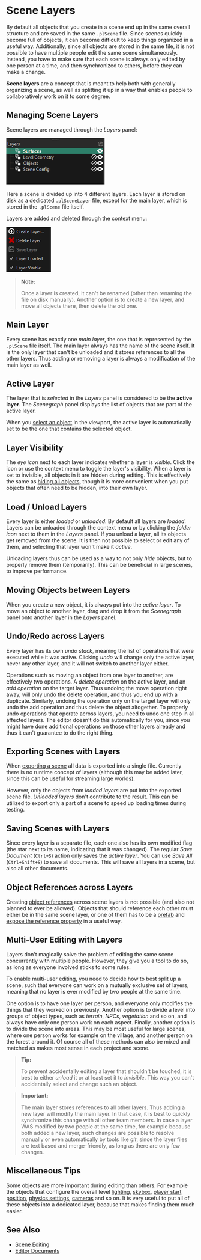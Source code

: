 # Scene Layers

By default all objects that you create in a scene end up in the same overall structure and are saved in the same `.plScene` file. Since scenes quickly become full of objects, it can become difficult to keep things organized in a useful way. Additionally, since all objects are stored in the same file, it is not possible to have multiple people edit the same scene simultaneously. Instead, you have to make sure that each scene is always only edited by one person at a time, and then synchronized to others, before they can make a change.

**Scene layers** are a concept that is meant to help both with generally organizing a scene, as well as splitting it up in a way that enables people to collaboratively work on it to some degree.

## Managing Scene Layers

Scene layers are managed through the *Layers* panel:

![Scene Layers](media/scene-layers.png)

Here a scene is divided up into 4 different layers. Each layer is stored on disk as a dedicated `.plSceneLayer` file, except for the main layer, which is stored in the `.plScene` file itself.

Layers are added and deleted through the context menu:

![Scene Layers Context Menu](media/scene-layers-contextmenu.png)

> **Note:**
>
> Once a layer is created, it can't be renamed (other than renaming the file on disk manually).
> Another option is to create a new layer, and move all objects there, then delete the old one.

## Main Layer

Every scene has exactly one *main layer*, the one that is represented by the `.plScene` file itself. The main layer always has the name of the scene itself. It is the only layer that can't be unloaded and it stores references to all the other layers. Thus adding or removing a layer is always a modification of the main layer as well.

## Active Layer

The layer that is *selected* in the *Layers* panel is considered to be the **active layer**. The *Scenegraph* panel displays the list of objects that are part of the active layer.

When you [select an object](selection.md) in the viewport, the active layer is automatically set to be the one that contains the selected object.

## Layer Visibility

The *eye icon* next to each layer indicates whether a layer is *visible*. Click the icon or use the context menu to toggle the layer's visibility. When a layer is set to invisible, all objects in it are hidden during editing. This is effectively the same as [hiding all objects](editor-camera.md#showhide-objects), though it is more convenient when you put objects that often need to be hidden, into their own layer.

## Load / Unload Layers

Every layer is either *loaded* or *unloaded*. By default all layers are *loaded*. Layers can be unloaded through the context menu or by clicking the *folder icon* next to them in the *Layers* panel. If you unload a layer, all its objects get removed from the scene. It is then not possible to select or edit any of them, and selecting that layer won't make it *active*.

Unloading layers thus can be used as a way to not only *hide* objects, but to properly remove them (temporarily). This can be beneficial in large scenes, to improve performance.

## Moving Objects between Layers

When you create a new object, it is always put into the *active layer*. To move an object to another layer, drag and drop it from the *Scenegraph* panel onto another layer in the *Layers* panel.

## Undo/Redo across Layers

Every layer has its own *undo stack*, meaning the list of operations that were executed while it was active. Clicking *undo* will change only the active layer, never any other layer, and it will not switch to another layer either.

Operations such as moving an object from one layer to another, are effectively two operations. A *delete operation* on the active layer, and an *add operation* on the target layer. Thus undoing the move operation right away, will only undo the delete operation, and thus you end up with a duplicate. Similarly, undoing the operation only on the target layer will only undo the add operation and thus delete the object altogether. To properly undo operations that operate across layers, you need to undo one step in all affected layers. The editor doesn't do this automatically for you, since you might have done additional operations on those other layers already and thus it can't guarantee to do the right thing.

## Exporting Scenes with Layers

When [exporting a scene](run-scene.md#export-and-run) all data is exported into a single file. Currently there is no runtime concept of layers (although this may be added later, since this can be useful for streaming large worlds).

However, only the objects from *loaded layers* are put into the exported scene file. *Unloaded layers* don't contribute to the result. This can be utilized to export only a part of a scene to speed up loading times during testing.

## Saving Scenes with Layers

Since every layer is a separate file, each one also has its own modified flag (the star next to its name, indicating that it was changed). The regular *Save Document* (`Ctrl+S`) action only saves the *active layer*. You can use *Save All* (`Ctrl+Shift+S`) to save all documents. This will save all layers in a scene, but also all other documents.

## Object References across Layers

Creating [object references](object-references.md) across scene layers is not possible (and also not planned to ever be allowed). Objects that should reference each other must either be in the same scene layer, or one of them has to be a [prefab](prefabs-overview.md) and [expose the reference property](exposed-parameters.md) in a useful way.

## Multi-User Editing with Layers

Layers don't magically solve the problem of editing the same scene concurrently with multiple people. However, they give you a tool to do so, as long as everyone involved sticks to some rules.

To enable multi-user editing, you need to decide how to best split up a scene, such that everyone can work on a mutually exclusive set of layers, meaning that no layer is ever modified by two people at the same time.

One option is to have one layer per person, and everyone only modifies the things that they worked on previously. Another option is to divide a level into groups of object types, such as *terrain*, *NPCs*, *vegetation* and so on, and always have only one person work on each aspect. Finally, another option is to divide the scene into areas. This may be most useful for large scenes, where one person works for example on the village, and another person on the forest around it.
Of course all of these methods can also be mixed and matched as makes most sense in each project and scene.

> **Tip:**
>
> To prevent accidentally editing a layer that shouldn't be touched, it is best to either *unload* it or at least set it to *invisible*. This way you can't accidentally select and change such an object.

> **Important:**
>
> The main layer stores references to all other layers. Thus adding a new layer will modify the main layer. In that case, it is best to quickly synchronize this change with all other team members. In case a layer WAS modified by two people at the same time, for example because both added a new layer, such changes are possible to resolve manually or even automatically by tools like *git*, since the layer files are text based and merge-friendly, as long as there are only few changes.

## Miscellaneous Tips

Some objects are more important during editing than others. For example the objects that configure the overall level [lighting](ambient-light-component.md), [skybox](sky.md), [player start position](player-start-point.md), [physics settings](jolt-settings-component.md), [cameras](camera-component.md) and so on. It is very useful to put all of these objects into a dedicated layer, because that makes finding them much easier.

## See Also

* [Scene Editing](scene-editing.md)
* [Editor Documents](editor-documents.md)
